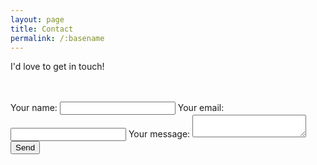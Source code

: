 ```yaml
---
layout: page
title: Contact
permalink: /:basename
---
```


I'd love to get in touch!
<br />
<br />
<br />

<div class="contact-page-wrapper">

<form action="https://formspree.io/f/myyozokp" method="POST">
  <label>
    Your name:
    <input autofucus type="email" name="name">
  </label>
  <label>
    Your email:
    <input type="email" name="_replyto">
  </label>
  <label>
    Your message:
    <textarea required name="message"></textarea>
  </label>
  <!-- your other form fields go here -->
  <button type="submit">Send</button>
</form>

</div>
